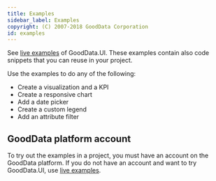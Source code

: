```yaml
---
title: Examples
sidebar_label: Examples
copyright: (C) 2007-2018 GoodData Corporation
id: examples
---
```


See [live examples](https://gooddata-examples.herokuapp.com/) of GoodData.UI. These examples contain also code snippets that you can reuse in your project.

Use the examples to do any of the following:
* Create a visualization and a KPI
* Create a responsive chart
* Add a date picker
* Create a custom legend
* Add an attribute filter


## GoodData platform account

To try out the examples in a project, you must have an account on the GoodData platform. If you do not have an account and want to try GoodData.UI, use [live examples]().
